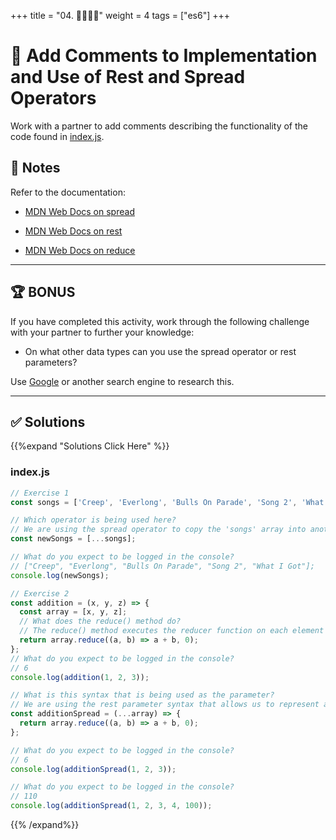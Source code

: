 +++
title = "04. 👩‍🎓👨‍🎓"
weight = 4
tags = ["es6"] 
+++

# 📐 Add Comments to Implementation and Use of Rest and Spread Operators

Work with a partner to add comments describing the functionality of the code found in [index.js](./starter/index.js).

## 📝 Notes

Refer to the documentation: 

* [MDN Web Docs on spread](https://developer.mozilla.org/en-US/docs/Web/JavaScript/Reference/Operators/Spread_syntax)

* [MDN Web Docs on rest](https://developer.mozilla.org/en-US/docs/Web/JavaScript/Reference/Functions/rest_parameters)

* [MDN Web Docs on reduce](https://developer.mozilla.org/en-US/docs/Web/JavaScript/Reference/Global_Objects/Array/Reduce)

---

## 🏆 BONUS

If you have completed this activity, work through the following challenge with your partner to further your knowledge:

* On what other data types can you use the spread operator or rest parameters?

Use [Google](https://www.google.com) or another search engine to research this.

---
## ✅ Solutions 
{{%expand "Solutions Click Here" %}}
### index.js
```js
// Exercise 1
const songs = ['Creep', 'Everlong', 'Bulls On Parade', 'Song 2', 'What I Got'];

// Which operator is being used here?
// We are using the spread operator to copy the 'songs' array into another array
const newSongs = [...songs];

// What do you expect to be logged in the console?
// ["Creep", "Everlong", "Bulls On Parade", "Song 2", "What I Got"];
console.log(newSongs);

// Exercise 2
const addition = (x, y, z) => {
  const array = [x, y, z];
  // What does the reduce() method do?
  // The reduce() method executes the reducer function on each element of the array
  return array.reduce((a, b) => a + b, 0);
};
// What do you expect to be logged in the console?
// 6
console.log(addition(1, 2, 3));

// What is this syntax that is being used as the parameter?
// We are using the rest parameter syntax that allows us to represent an indefinite number of arguments as an array
const additionSpread = (...array) => {
  return array.reduce((a, b) => a + b, 0);
};

// What do you expect to be logged in the console?
// 6
console.log(additionSpread(1, 2, 3));

// What do you expect to be logged in the console?
// 110
console.log(additionSpread(1, 2, 3, 4, 100));
```
{{% /expand%}}
